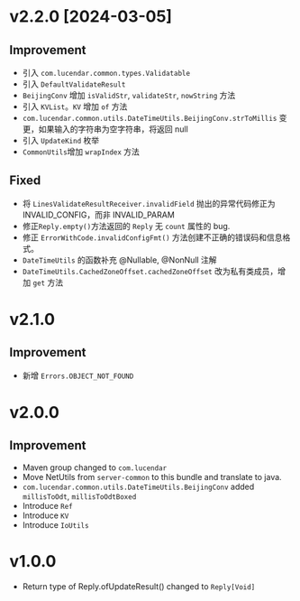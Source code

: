 # v2.2.0 [2024-03-05]
## Improvement
- 引入 `com.lucendar.common.types.Validatable`
- 引入 `DefaultValidateResult`
- `BeijingConv` 增加 `isValidStr`, `validateStr`, `nowString` 方法
- 引入 `KVList`。`KV` 增加 `of` 方法
- `com.lucendar.common.utils.DateTimeUtils.BeijingConv.strToMillis` 变更，如果输入的字符串为空字符串，将返回 null
- 引入 `UpdateKind` 枚举
- `CommonUtils`增加 `wrapIndex` 方法
## Fixed
- 将 `LinesValidateResultReceiver.invalidField` 抛出的异常代码修正为 INVALID_CONFIG，而非 INVALID_PARAM
- 修正`Reply.empty()`方法返回的 `Reply` 无 `count` 属性的 bug.
- 修正 `ErrorWithCode.invalidConfigFmt()` 方法创建不正确的错误码和信息格式。
- `DateTimeUtils` 的函数补充 @Nullable, @NonNull 注解
- `DateTimeUtils.CachedZoneOffset.cachedZoneOffset` 改为私有类成员，增加 `get` 方法

# v2.1.0
## Improvement
- 新增 `Errors.OBJECT_NOT_FOUND`

# v2.0.0
## Improvement
- Maven group changed to `com.lucendar`
- Move NetUtils from `server-common` to this bundle and translate to java.
- `com.lucendar.common.utils.DateTimeUtils.BeijingConv` added `millisToOdt`, `millisToOdtBoxed`
- Introduce `Ref`
- Introduce `KV`
- Introduce `IoUtils`

# v1.0.0
- Return type of Reply.ofUpdateResult() changed to `Reply[Void]` 
